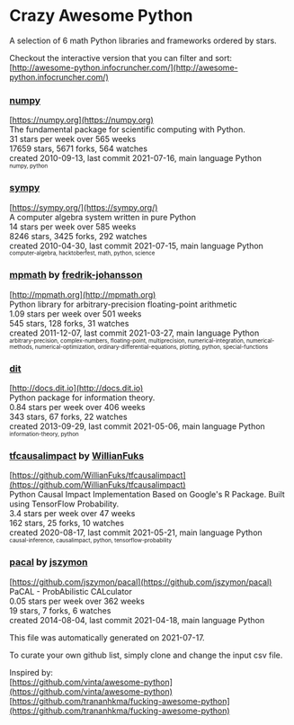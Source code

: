 # Crazy Awesome Python
A selection of 6 math Python libraries and frameworks ordered by stars.  

Checkout the interactive version that you can filter and sort: 
[http://awesome-python.infocruncher.com/](http://awesome-python.infocruncher.com/)  


### [numpy](https://github.com/numpy/numpy)  
[https://numpy.org](https://numpy.org)  
The fundamental package for scientific computing with Python.  
31 stars per week over 565 weeks  
17659 stars, 5671 forks, 564 watches  
created 2010-09-13, last commit 2021-07-16, main language Python  
<sub><sup>numpy, python</sup></sub>


### [sympy](https://github.com/sympy/sympy)  
[https://sympy.org/](https://sympy.org/)  
A computer algebra system written in pure Python  
14 stars per week over 585 weeks  
8246 stars, 3425 forks, 292 watches  
created 2010-04-30, last commit 2021-07-15, main language Python  
<sub><sup>computer-algebra, hacktoberfest, math, python, science</sup></sub>


### [mpmath](https://github.com/fredrik-johansson/mpmath) by [fredrik-johansson](https://github.com/fredrik-johansson)  
[http://mpmath.org](http://mpmath.org)  
Python library for arbitrary-precision floating-point arithmetic  
1.09 stars per week over 501 weeks  
545 stars, 128 forks, 31 watches  
created 2011-12-07, last commit 2021-03-27, main language Python  
<sub><sup>arbitrary-precision, complex-numbers, floating-point, multiprecision, numerical-integration, numerical-methods, numerical-optimization, ordinary-differential-equations, plotting, python, special-functions</sup></sub>


### [dit](https://github.com/dit/dit)  
[http://docs.dit.io](http://docs.dit.io)  
Python package for information theory.  
0.84 stars per week over 406 weeks  
343 stars, 67 forks, 22 watches  
created 2013-09-29, last commit 2021-05-06, main language Python  
<sub><sup>information-theory, python</sup></sub>


### [tfcausalimpact](https://github.com/WillianFuks/tfcausalimpact) by [WillianFuks](https://github.com/WillianFuks)  
[https://github.com/WillianFuks/tfcausalimpact](https://github.com/WillianFuks/tfcausalimpact)  
Python Causal Impact Implementation Based on Google's R Package. Built using TensorFlow Probability.  
3.4 stars per week over 47 weeks  
162 stars, 25 forks, 10 watches  
created 2020-08-17, last commit 2021-05-21, main language Python  
<sub><sup>causal-inference, causalimpact, python, tensorflow-probability</sup></sub>


### [pacal](https://github.com/jszymon/pacal) by [jszymon](https://github.com/jszymon)  
[https://github.com/jszymon/pacal](https://github.com/jszymon/pacal)  
PaCAL - ProbAbilistic CALculator  
0.05 stars per week over 362 weeks  
19 stars, 7 forks, 6 watches  
created 2014-08-04, last commit 2021-04-18, main language Python  


This file was automatically generated on 2021-07-17.  

To curate your own github list, simply clone and change the input csv file.  

Inspired by:  
[https://github.com/vinta/awesome-python](https://github.com/vinta/awesome-python)  
[https://github.com/trananhkma/fucking-awesome-python](https://github.com/trananhkma/fucking-awesome-python)  